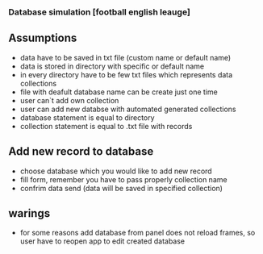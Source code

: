 ### Database simulation [football english leauge]

## Assumptions
- data have to be saved in txt file (custom name or default name)
- data is stored in directory with specific or default name
- in every directory have to be few txt files which represents data collections
- file with deafult database name can be create just one time
- user can`t add own collection
- user can add new databse with automated generated collections
- database statement is equal to directory
- collection statement is equal to .txt file with records


## Add new record to database
- choose database which you would like to add new record
- fill form, remember you have to pass properly collection name
- confrim data send (data will be saved in specified collection)

## warings
- for some reasons add database from panel does not reload frames, so user have
to reopen app to edit created database